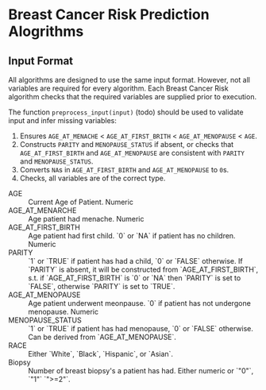 # Breast Cancer Risk Prediction Alogrithms


Input Format
-------------------

All algorithms are designed to use the same input format. However, not all
variables are required for every algorithm. Each Breast Cancer Risk algorithm 
checks that the required variables are supplied prior to execution. 

The function `preprocess_input(input)` (todo) should be used to validate input and infer
missing variables:

1. Ensures `AGE_AT_MENACHE` &lt; `AGE_AT_FIRST_BRITH` &lt; `AGE_AT_MENOPAUSE`
  &lt; `AGE`.
2. Constructs `PARITY` and `MENOPAUSE_STATUS` if absent, or checks that `AGE_AT_FIRST_BIRTH` 
  and `AGE_AT_MENOPAUSE` are consistent with `PARITY` and `MENOPAUSE_STATUS`.
3. Converts `NA`s in `AGE_AT_FIRST_BIRTH` and `AGE_AT_MENOPAUSE` to `0`s. 
4. Checks, all variables are of the correct type.

<dl>
  <dt>AGE</dt>
  <dd>Current Age of Patient. Numeric</dd>

  <dt>AGE_AT_MENARCHE</dt>
  <dd>Age patient had menache. Numeric</dd>

  <dt>AGE_AT_FIRST_BIRTH</dt>
  <dd>Age patient had first child. `0` or `NA` if patient has no children. Numeric</dd>

  <dt>PARITY</dt>
  <dd>`1` or `TRUE` if patient has had a child, `0` or `FALSE` otherwise. 
  If `PARITY` is absent, it will be constructed from `AGE_AT_FIRST_BIRTH`, s.t. 
  if `AGE_AT_FIRST_BIRTH` is `0` or `NA` then `PARITY` is set to `FALSE`,
  otherwise `PARITY` is set to `TRUE`.

  <dt>AGE_AT_MENOPAUSE</dt>
  <dd>Age patient underwent meonpause. `0` if patient has not undergone menopause. Numeric</dd>


  <dt>MENOPAUSE_STATUS<dt>
  <dd>`1` or `TRUE` if patient has had menopause, `0` or `FALSE` otherwise. Can be
  derived from `AGE_AT_MENOPAUSE`.</dd>

  <dt>RACE</dt>
  <dd>Either `White`, `Black`, `Hispanic`, or `Asian`.</dd>

  <dt>Biopsy<dt>
  <dd>Number of breast biopsy's a patient has had. Either numeric or `"0"`, `"1"` `">=2"`.</dd>

</dl>
